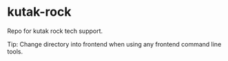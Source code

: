 # kutak-rock
Repo for kutak rock tech support.

Tip: Change directory into frontend when using any frontend command line tools.

